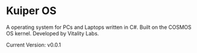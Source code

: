 # Kuiper OS
A operating system for PCs and Laptops written in C#. Built on the COSMOS OS kernel. Developed by Vitality Labs.

Current Version: v0.0.1
